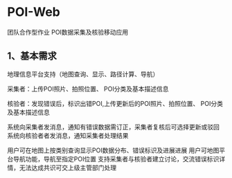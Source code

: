 # POI-Web
团队合作型作业 POI数据采集及核验移动应用
## 1、基本需求 
地理信息平台支持（地图查询、显示、路径计算、导航）

采集者：上传POI照片、拍照位置、 POI分类及基本描述信息 

核验者：发现错误后，标识出错POI,上传更新后的POI照片、拍照位置、 POI分类及基本描述信息 

系统向采集者发消息，通知有错误数据需订正，采集者复核后可选择更新或驳回 系统向核验者者发消息，通知采集者处理结果

用户可在地图上按类别查询显示POI数据分布、错误标识及进展进展 用户可地图平台导航功能，导航至指定POI位置 支持采集者与核验者建立讨论，交流错误标识详情，无法达成共识可交上级主管部门处理 
